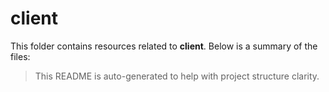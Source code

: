 # client

This folder contains resources related to **client**. Below is a summary of the files:


> This README is auto-generated to help with project structure clarity.
